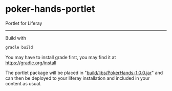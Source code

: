 # poker-hands-portlet
Portlet for Liferay
___________________________________________

Build with
```sh
gradle build
```

You may have to install grade first, you may find it at https://gradle.org/install

The portlet package will be placed in "[build/libs/PokerHands-1.0.0.jar](build/libs/PokerHands-1.0.0.jar)" and can then be deployed to your liferay installation and included in your content as usual.